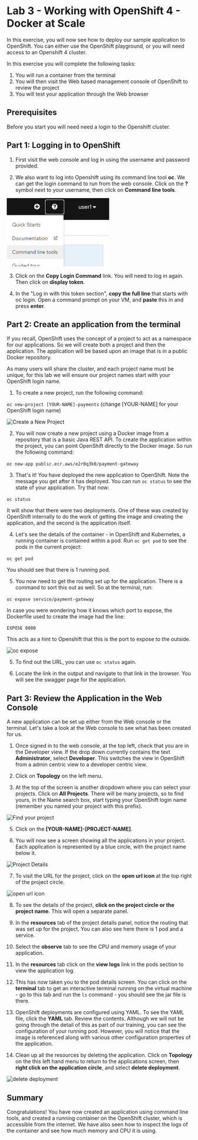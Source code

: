 # Lab 3 - Working with OpenShift 4 - Docker at Scale
In this exercise, you will now see how to deploy our sample application to OpenShift. You can either use the OpenShift playground, or you will need access to an Openshift 4 cluster.

In this exercise you will complete the following tasks:

1. You will run a container from the terminal
2. You will then visit the Web based management console of OpenShift to review the project
3. You will test your application through the Web browser

## Prerequisites
Before you start you will need need a login to the Openshift cluster.

## Part 1: Logging in to OpenShift

1.  First visit the web console and log in using the username and password provided. 

2. We also want to log into Openshift using its command line tool **oc**. We can get the login command to run from the web console. Click on the **?** symbol next to your username, then click on **Command line tools**.

![Command line tools link](img/webconsole-cli-tools.png)

3. Click on the **Copy Login Command** link.  You will need to log in again. Then click on **display token**.

4. In the "Log in with this token section", **copy the full line** that starts with oc login. Open a command prompt on your VM, and **paste** this in and press **enter**.

## Part 2: Create an application from the terminal
If you recall, OpenShift uses the concept of a project to act as a namespace for our applications. So we will create both a project and then the application. The application will be based upon an image that is in a public Docker repository.

As many users will share the cluster, and each project name must be unique, for this lab we will ensure our project names start with your OpenShift login name.

1. To create a new project, run the following command:

```oc new-project [YOUR-NAME]-payments``` (change [YOUR-NAME] for your OpenShift login name)

![Create a New Project](./img/oc-new-project.png)

2. You will now create a new project using a Docker image from a repository that is a basic Java REST API. To create the application within the project, you can point OpenShift directly to the Docker image. So run the following command:

```oc new-app public.ecr.aws/e2r0q3k0/payment-gateway```


3. That's it! You have deployed the new application to OpenShift. Note the message you get after it has deployed. You can run `oc status` to see the state of your application. Try that now:

```oc status```

It will show that there were two deployments. One of these was created by OpenShift internally to do the work of getting the image and creating the application, and the second is the application itself.

4. Let's see the details of the container - in OpenShift and Kubernetes, a running container is contained within a pod. Run `oc get pod`  to see the pods in the current project:

```oc get pod```

You should see that there is 1 running pod. 

5. You now need to get the routing set up for the application. There is a command to sort this out as well. So at the terminal, run:

```oc expose service/payment-gateway```

In case you were wondering how it knows which port to expose, the Dockerfile used to create the image had the line:

```
EXPOSE 8080
```

This acts as a hint to Openshift that this is the port to expose to the outside.

![oc expose](./img/oc-expose.png)

5. To find out the URL, you can use ```oc status``` again.

6. Locate the link in the output and navigate to that link in the browser. You will see the swagger page for the application. 


## Part 3: Review the Application in the Web Console

A new application can be set up either from the Web console or the terminal. Let's take a look at the Web console to see what has been created for us.

1. Once signed in to the web console, at the top left, check that you are in the Developer view. If the drop down currently contains the text **Administrator**, select **Developer**. This switches the view in OpenShift from a admin centric view to a developer centric view.

2. Click on **Topology** on the left menu.
   
2. At the top of the screen is another dropdown where you can select your projects. Click on **All Projects**. There will be many projects, so to find yours, in the Name search box, start typing your OpenShift login name (remember you named your project with this prefix).

![Find your project](./img/openshift4-project-view-search.png)

5. Click on the **[YOUR-NAME]-[PROJECT-NAME]**.

6. You will now see a screen showing all the applications in your project. Each application is represented by a blue circle, with the project name below it.

![Project Details](./img/os4-first-project.png)

7. To visit the URL for the project, click on the **open url icon** at the top right of the project circle.

![open url icon](/img/os4pipelines_open_url.png)

8. To see the details of the project, **click on the project circle or the project name**. This will open a separate panel. 

9. In the **resources** tab of the project details panel, notice the routing that was set up for the project. You can also see here there is 1 pod and a service. 

10. Select the **observe** tab to see the CPU and memory usage of your application.

11. In the **resources** tab click on the **view logs** link in the pods section to view the application log. 

12. This has now taken you to the pod details screen. You can click on the **terminal** tab to get an interactive terminal running on the virtual machine - go to this tab and run the `ls` command - you should see the jar file is there.

13. OpenShift deployments are configured using YAML. To see the YAML file, click the **YAML** tab. Review the contents. Although we will not be going through the detail of this as part of our training, you can see the configuration of your running pod. However, you will notice that the image is referenced along with various other configuration properties of the application. 

14. Clean up all the resources by deleting the application. Click on **Topology** on the this left hand menu to return to the applications screen, then **right click on the application circle**, and select **delete deployment**.

![delete deployment](img/delete-deployment.png)

## Summary

Congratulations! You have now created an application using command line tools, and created a running container on the OpenShift cluster, which is accessible from the internet. We have also seen how to inspect the logs of the container and see how much memory and CPU it is using.